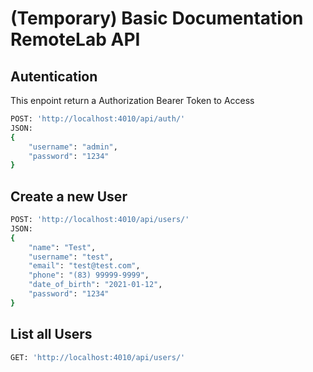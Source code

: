 
# (Temporary) Basic Documentation RemoteLab API


## Autentication

This enpoint return a Authorization Bearer Token to Access

```sh
POST: 'http://localhost:4010/api/auth/'
JSON:
{
	"username": "admin",
    "password": "1234"
}
```

## Create a new User

```sh
POST: 'http://localhost:4010/api/users/'
JSON:
{
    "name": "Test",
    "username": "test",
    "email": "test@test.com",
    "phone": "(83) 99999-9999",
    "date_of_birth": "2021-01-12",
    "password": "1234"
}

```

## List all Users

```sh
GET: 'http://localhost:4010/api/users/'

```